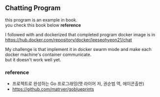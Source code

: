 ## Chatting Program

this program is an example in book.<br>
you check this book below <strong>reference</strong><br>

I followed with and dockerized that completed program
docker image is in https://hub.docker.com/repository/docker/leeseohyeon21/chat

My challenge is that implement it in docker swarm mode and make each docker machine's container communicate.<br>
but it doesn't work well yet.<br>

### reference
- 프로젝트로 완성하는 Go 프로그래밍(맷 라이어 저, 권순범 역, 에이콘출판)
- https://github.com/matryer/goblueprints
